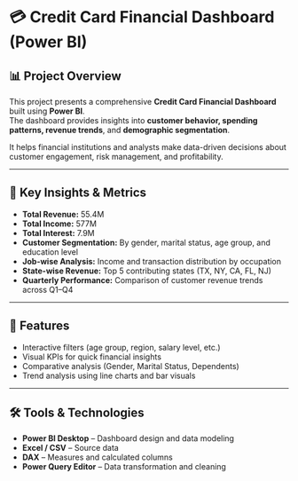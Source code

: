 # 💳 Credit Card Financial Dashboard (Power BI)

## 📊 Project Overview
This project presents a comprehensive **Credit Card Financial Dashboard** built using **Power BI**.  
The dashboard provides insights into **customer behavior, spending patterns, revenue trends**, and **demographic segmentation**.

It helps financial institutions and analysts make data-driven decisions about customer engagement, risk management, and profitability.

---

## 🎯 Key Insights & Metrics
- **Total Revenue:** 55.4M  
- **Total Income:** 577M  
- **Total Interest:** 7.9M  
- **Customer Segmentation:** By gender, marital status, age group, and education level  
- **Job-wise Analysis:** Income and transaction distribution by occupation  
- **State-wise Revenue:** Top 5 contributing states (TX, NY, CA, FL, NJ)  
- **Quarterly Performance:** Comparison of customer revenue trends across Q1–Q4

---

## 🧠 Features
- Interactive filters (age group, region, salary level, etc.)
- Visual KPIs for quick financial insights
- Comparative analysis (Gender, Marital Status, Dependents)
- Trend analysis using line charts and bar visuals

---

## 🛠️ Tools & Technologies
- **Power BI Desktop** – Dashboard design and data modeling  
- **Excel / CSV** – Source data  
- **DAX** – Measures and calculated columns  
- **Power Query Editor** – Data transformation and cleaning  


